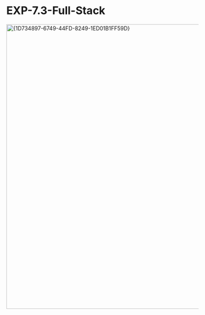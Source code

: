# EXP-7.3-Full-Stack
<img width="1136" height="746" alt="{1D734897-6749-44FD-8249-1ED01B1FF59D}" src="https://github.com/user-attachments/assets/c3cbccfc-1717-4dbd-ae0d-33e0437d884e" />
